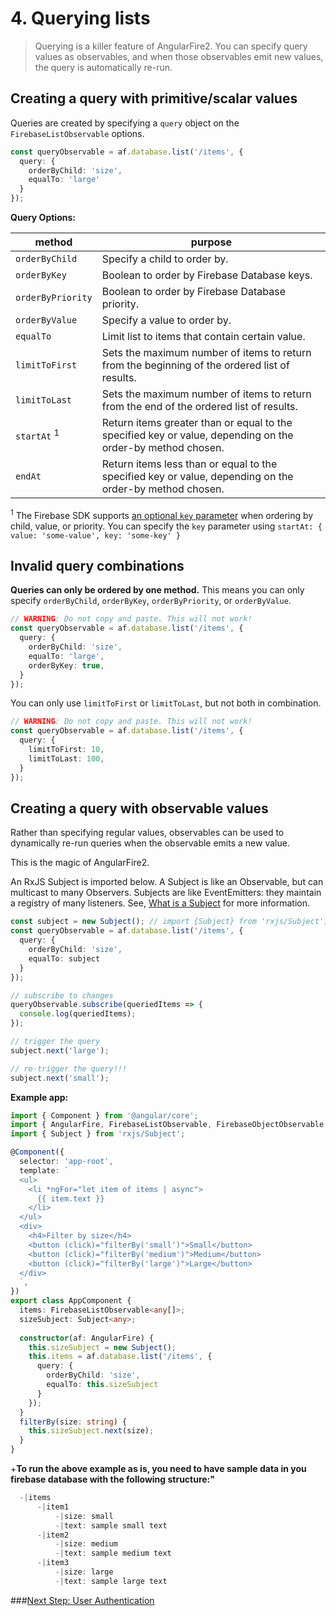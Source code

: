 # 4. Querying lists

> Querying is a killer feature of AngularFire2. 
You can specify query values as observables, and when those
observables emit new values, the query is automatically re-run.

## Creating a query with primitive/scalar values

Queries are created by specifying a `query` object on the `FirebaseListObservable` options.

```ts
const queryObservable = af.database.list('/items', {
  query: {
    orderByChild: 'size',
    equalTo: 'large' 
  }
});
```

**Query Options:**

| method   | purpose            | 
| ---------|--------------------| 
| `orderByChild` | Specify a child to order by. |
| `orderByKey` | Boolean to order by Firebase Database keys. |
| `orderByPriority` | Boolean to order by Firebase Database priority. |
| `orderByValue` | Specify a value to order by. |
| `equalTo` | Limit list to items that contain certain value. |
| `limitToFirst` | Sets the maximum number of items to return from the beginning of the ordered list of results. |
| `limitToLast` | Sets the maximum number of items to return from the end of the ordered list of results. |
| `startAt` <sup>1</sup> | Return items greater than or equal to the specified key or value, depending on the order-by method chosen. |
| `endAt` | Return items less than or equal to the specified key or value, depending on the order-by method chosen. |

<sup>1</sup> The Firebase SDK supports [an optional `key` parameter](https://firebase.google.com/docs/reference/js/firebase.database.Reference#startAt) when ordering by child, value, or priority. You can specify the `key` parameter using `startAt: { value: 'some-value', key: 'some-key' }`

## Invalid query combinations

**Queries can only be ordered by one method.** This means you can only specify
`orderByChild`, `orderByKey`, `orderByPriority`, or `orderByValue`.

```ts
// WARNING: Do not copy and paste. This will not work!
const queryObservable = af.database.list('/items', {
  query: {
    orderByChild: 'size',
    equalTo: 'large',
    orderByKey: true,
  }
});
```

You can only use `limitToFirst` or `limitToLast`, but not both in combination.

```ts
// WARNING: Do not copy and paste. This will not work!
const queryObservable = af.database.list('/items', {
  query: {
    limitToFirst: 10,
    limitToLast: 100,
  }
});
```

## Creating a query with observable values

Rather than specifying regular values, observables can be used to dynamically
re-run queries when the observable emits a new value.

This is the magic of AngularFire2.

An RxJS Subject is imported below. A Subject is like an Observable, but can multicast to many Observers. Subjects are like EventEmitters: they maintain a registry of many listeners. See, [What is a Subject](http://reactivex.io/rxjs/manual/overview.html#subject) for more information.

```ts
const subject = new Subject(); // import {Subject} from 'rxjs/Subject';
const queryObservable = af.database.list('/items', {
  query: {
    orderByChild: 'size',
    equalTo: subject 
  }
});

// subscribe to changes
queryObservable.subscribe(queriedItems => {
  console.log(queriedItems);  
});

// trigger the query
subject.next('large');

// re-trigger the query!!!
subject.next('small');
```

**Example app:**

```ts
import { Component } from '@angular/core';
import { AngularFire, FirebaseListObservable, FirebaseObjectObservable } from 'angularfire2';
import { Subject } from 'rxjs/Subject';

@Component({
  selector: 'app-root',
  template: `
  <ul>
    <li *ngFor="let item of items | async">
      {{ item.text }}
    </li>
  </ul>
  <div>
    <h4>Filter by size</h4>
    <button (click)="filterBy('small')">Small</button>
    <button (click)="filterBy('medium')">Medium</button>
    <button (click)="filterBy('large')">Large</button>
  </div>
  `,
})
export class AppComponent {
  items: FirebaseListObservable<any[]>;
  sizeSubject: Subject<any>;
  
  constructor(af: AngularFire) {
    this.sizeSubject = new Subject();
    this.items = af.database.list('/items', {
      query: {
        orderByChild: 'size',
        equalTo: this.sizeSubject
      }
    });
  }
  filterBy(size: string) {
    this.sizeSubject.next(size); 
  }
}
```

+**To run the above example as is, you need to have sample data in you firebase database with the following structure:"**
 
 ```ts
   -|items
       -|item1
           -|size: small
           -|text: sample small text
       -|item2
           -|size: medium
           -|text: sample medium text
       -|item3
           -|size: large
           -|text: sample large text    
 ```

###[Next Step: User Authentication](5-user-authentication.md)
